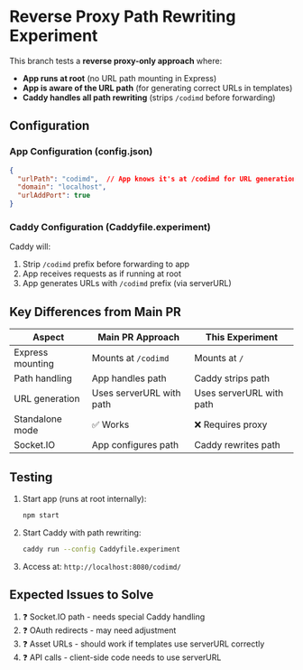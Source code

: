 # Reverse Proxy Path Rewriting Experiment

This branch tests a **reverse proxy-only approach** where:
- **App runs at root** (no URL path mounting in Express)
- **App is aware of the URL path** (for generating correct URLs in templates)
- **Caddy handles all path rewriting** (strips `/codimd` before forwarding)

## Configuration

### App Configuration (config.json)
```json
{
  "urlPath": "codimd",  // App knows it's at /codimd for URL generation
  "domain": "localhost",
  "urlAddPort": true
}
```

### Caddy Configuration (Caddyfile.experiment)
Caddy will:
1. Strip `/codimd` prefix before forwarding to app
2. App receives requests as if running at root
3. App generates URLs with `/codimd` prefix (via serverURL)

## Key Differences from Main PR

| Aspect | Main PR Approach | This Experiment |
|--------|------------------|-----------------|
| Express mounting | Mounts at `/codimd` | Mounts at `/` |
| Path handling | App handles path | Caddy strips path |
| URL generation | Uses serverURL with path | Uses serverURL with path |
| Standalone mode | ✅ Works | ❌ Requires proxy |
| Socket.IO | App configures path | Caddy rewrites path |

## Testing

1. Start app (runs at root internally):
   ```bash
   npm start
   ```

2. Start Caddy with path rewriting:
   ```bash
   caddy run --config Caddyfile.experiment
   ```

3. Access at: `http://localhost:8080/codimd/`

## Expected Issues to Solve

1. ❓ Socket.IO path - needs special Caddy handling
2. ❓ OAuth redirects - may need adjustment
3. ❓ Asset URLs - should work if templates use serverURL correctly
4. ❓ API calls - client-side code needs to use serverURL
